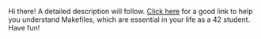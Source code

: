 
Hi there! A detailed description will follow.
[Click here](https://makefiletutorial.com/) for a good link to help you understand Makefiles, which are essential in your life as a 42 student.
Have fun!
